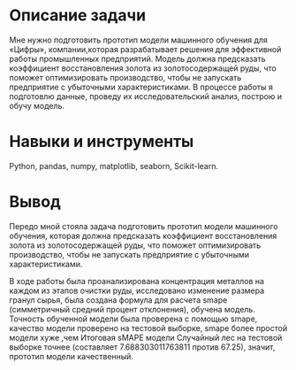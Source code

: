 # Описание задачи

Мне нужно подготовить прототип модели машинного обучения для «Цифры», компании,которая разрабатывает решения для эффективной работы промышленных предприятий.
Модель должна предсказать коэффициент восстановления золота из золотосодержащей руды, что поможет оптимизировать производство, чтобы не запускать предприятие с убыточными характеристиками.
В процессе работы я подготовлю данные, проведу их исследовательский анализ, построю и обучу модель.


# Навыки и инструменты

Python, pandas, numpy, matplotlib, seaborn, Scikit-learn.

# Вывод

Передо мной стояла задача подготовить прототип модели машинного обучения, которая должна предсказать коэффициент восстановления золота из золотосодержащей руды, что поможет оптимизировать производство, чтобы не запускать предприятие с убыточными характеристиками.

В ходе работы была проанализирована концентрация металлов на каждом из этапов очистки руды, исследовано изменение размера гранул сырья, была создана формула для расчета smape (симметричный средний процент отклонения), обучена модель. Точность обученной модели была проверена с помощью smape, качество модели проверено на тестовой выборке, smape более простой модели хуже ,чем Итоговая sMAPE модели Случайный лес на тестовой выборке точнее (составляет 7.688303011763811 против 67.25), значит, прототип модели качественный.